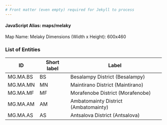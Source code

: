 ```yaml
---
# Front matter (even empty) required for Jekyll to process
---
```


#### JavaScript Alias: maps/melaky

Map Name: Melaky
Dimensions (Width x Height): 600x460

### List of Entities

ID | Short label | Label
---|---|---|
MG.MA.BS|BS|Besalampy District (Besalampy)
MG.MA.MN|MN|Maintirano District (Maintirano)
MG.MA.MF|MF|Morafenobe District (Morafenobe)
MG.MA.AM|AM|Ambatomainty District (Ambatomainty)
MG.MA.AS|AS|Antsalova District (Antsalova)
